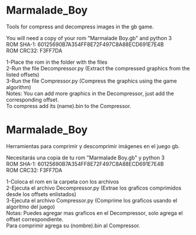# Marmalade_Boy
Tools for compress and decompress images in the gb game.  
  
You will need a copy of your rom "Marmalade Boy.gb" and python 3  
ROM SHA-1: 60125690B7A354FF8E72F497C8A88ECD691E7E4B  
ROM CRC32: F3FF7DA  

1-Place the rom in the folder with the files  
2-Run the file Decompressor.py (Extract the compressed graphics from the listed offsets)  
3-Run the file Compressor.py (Compress the graphics using the game algorithm)  
Notes: 
You can add more graphics in the Decompressor, just add the corresponding offset.    
To compress add its (name).bin to the Compressor.

# Marmalade_Boy
Herramientas para comprimir y descomprimir imágenes en el juego gb.   

Necesitarás una copia de tu rom "Marmalade Boy.gb" y python 3  
ROM SHA-1: 60125690B7A354FF8E72F497C8A88ECD691E7E4B  
ROM CRC32: F3FF7DA  

1-Coloca el rom en la carpeta con los archivos  
2-Ejecuta el archivo Decompressor.py (Extrae los graficos comprimidos desde los offsets enlistados)  
3-Ejecuta el archivo Compressor.py (Comprime los graficos usando el algoritmo del juego)  
Notas: 
Puedes agregar mas graficos en el Decompressor, solo agrega el offset correspondiente.  
Para comprimir agrega su (nombre).bin al Compressor.
